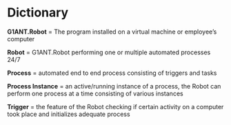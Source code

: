 ﻿# Dictionary

**G1ANT.Robot** = The program installed on a virtual machine or employee’s computer

**Robot** = G1ANT.Robot performing one or multiple automated processes 24/7

**Process** = automated end to end process consisting of triggers and tasks

**Process Instance** = an active/running instance of a process, the Robot can perform one process at a time consisting of various instances

**Trigger** = the feature of the Robot checking if certain activity on a computer took place and initializes adequate process

